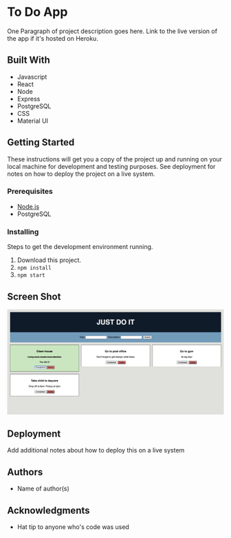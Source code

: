 # To Do App

One Paragraph of project description goes here. Link to the live version of the app if it's hosted on Heroku.

## Built With

- Javascript
- React
- Node
- Express
- PostgreSQL
- CSS
- Material UI

## Getting Started

These instructions will get you a copy of the project up and running on your local machine for development and testing purposes. See deployment for notes on how to deploy the project on a live system.

### Prerequisites

- [Node.js](https://nodejs.org/en/)
- PostgreSQL


### Installing

Steps to get the development environment running.

1. Download this project.
2. `npm install`
3. `npm start`

## Screen Shot
![To Do App](/public/images/Todo.png)

## Deployment

Add additional notes about how to deploy this on a live system

## Authors

* Name of author(s)


## Acknowledgments

* Hat tip to anyone who's code was used